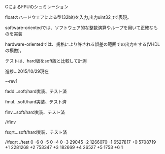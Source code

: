 CによるFPUのシュミレーション

floatのハードウェアによる型(32bit)を入力,出力uint32_tで表現。

software-orientedでは、ソフトウェア的な整数演算やループを用いて正確なものを実装

hardware-orientedでは、規格により許される誤差の範囲での出力をする(VHDLの模倣)。

テストは、hard版をsoft版と比較して計測

進捗...2015/10/29現在

--rev1

fadd...soft/hard実装、テスト済

fmul...soft/hard実装、テスト済

finv...soft/hard実装、テスト済

//finv

fsqrt...soft/hard実装、テスト済

//fsqrt
./test 0
-6    0
-5    0
-4    0
-3    29045
-2    1266070
-1    6527817 
+0    5708719 
+1    2281268 
+2    753347
+3    182669
+4    26527
+5    1753 
+6    1
